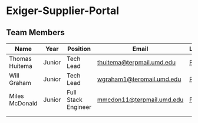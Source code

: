 # Exiger-Supplier-Portal

## Team Members
| Name | Year | Position | Email | LinkedIn |
|------|------|----------|-------|----------|
| Thomas Huitema | Junior | Tech Lead | thuitema@terpmail.umd.edu | [Profile](https://www.linkedin.com/in/thomas-huitema/) |
| Will Graham | Junior | Tech Lead | wgraham1@terpmail.umd.edu | [Profile](https://www.linkedin.com/in/will-graham-4623022a8/) |
| Miles McDonald | Junior | Full Stack Engineer | mmcdon11@terpmail.umd.edu | [Profile](https://www.linkedin.com/in/miles-mcdonald-86275023b/) |
|      |      |          |       |          |
|      |      |          |       |          |
